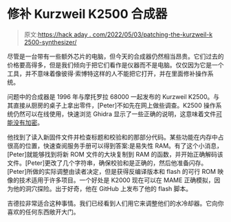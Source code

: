 # 修补 Kurzweil K2500 合成器

> 原文:[https://hack aday . com/2022/05/03/patching-the-kurzweil-k 2500-synthesizer/](https://hackaday.com/2022/05/03/patching-the-kurzweil-k2500-synthesizer/)

尽管是一台带有一些额外芯片的电脑，但今天的合成器仍然相当昂贵。它们过去的价格要高得多，但是我们倾向于把它们看作是仪器而不是电脑。仅仅因为它是一个工具，并不意味着像彼得·索博特这样的人不能把它打开，并在里面修补操作系统。

问题中的合成器是 1996 年与摩托罗拉 68000 一起发布的 Kurzweil K2500。与其直接从厨房的桌子上拿出零件，[Peter]不如先在网上做些调查。K2500 操作系统仍然可以在线使用，快速浏览 Ghidra 显示了一些正确的说明，这意味着文件[可能没有加密](https://hackaday.com/2020/12/11/remoticon-video-breaking-encrypted-firmware-workshop/)。

他找到了读入新固件文件并检查标题和校验和的那部分代码。某些功能在内存中占很高的位置，快速查阅服务手册可以得到答案:是易失性 RAM。有了这个小消息，[Peter]就能够找到将新 ROM 文件的大块复制到 RAM 的函数，并开始正确解码该文件。[Peter]更改了几个字符串，确保校验和是正确的，然后他准备闪存。[Peter]所做的实际调整由读者决定，但是获得反编译版本和 flash 的可行 ROM 映像的技术适用于许多项目。一个好处是 K2000 现在可以在 MAME 正确模拟，因为他的洞穴探险。出于好奇，他在 GitHub 上发布了他的 flash 脚本。

吉德拉非常适合这种事情。我们已经看到人们用它来调整他们的水冷却器。它向你喜欢的任何东西敞开大门。